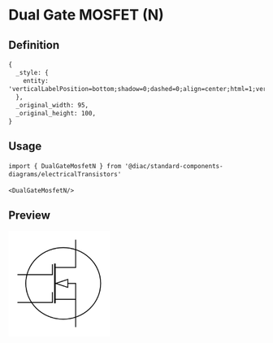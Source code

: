 # Dual Gate MOSFET (N)

## Definition

```
{
  _style: { 
    entity: 'verticalLabelPosition=bottom;shadow=0;dashed=0;align=center;html=1;verticalAlign=top;shape=mxgraph.electrical.mosfets1.dual_gate_mosfet_n;',
  },
  _original_width: 95,
  _original_height: 100,
}
```

## Usage

```
import { DualGateMosfetN } from '@diac/standard-components-diagrams/electricalTransistors'

<DualGateMosfetN/>
```

## Preview

<img src="./dual-gate-mosfet-n.png" width="200"/>
